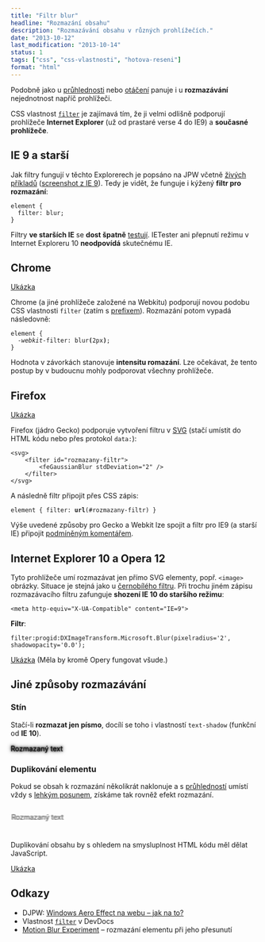 ```yaml
---
title: "Filtr blur"
headline: "Rozmazání obsahu"
description: "Rozmazávání obsahu v různých prohlížečích."
date: "2013-10-12"
last_modification: "2013-10-14"
status: 1
tags: ["css", "css-vlastnosti", "hotova-reseni"]
format: "html"
---
```


<p>Podobně jako u <a href="/opacity">průhlednosti</a> nebo <a href="/rotace">otáčení</a> panuje i u <b>rozmazávání</b> nejednotnost napříč prohlížeči.</p>

<p>CSS vlastnost <a href="/filter"><code>filter</code></a> je zajímavá tím, že ji velmi odlišně podporují prohlížeče <b>Internet Explorer</b> (už od prastaré verse 4 do IE9) a <b>současné prohlížeče</b>.</p>




<h2 id="ie9">IE 9 a starší</h2>
<p>Jak filtry fungují v těchto Explorerech je popsáno na JPW včetně <a href="http://www.jakpsatweb.cz/css/css-filtry-priklady.html">živých příkladů</a> (<a href="/files/blur/ie9.png">screenshot z IE 9</a>). Tedy je vidět, že funguje i kýžený <b>filtr pro rozmazání</b>:</p>
<pre><code>element {
  filter: blur;
}
</code></pre>

<p>Filtry <b>ve starších IE</b> se <b>dost špatně</b> <a href="/prohlizece">testují</a>. IETester ani přepnutí režimu v Internet Exploreru 10 <b>neodpovídá</b> skutečnému IE.</p>









<h2 id="chrome">Chrome</h2>
<p><a href="https://kod.djpw.cz/yoc" class="button">Ukázka</a></p>
<p>Chrome (a jiné prohlížeče založené na Webkitu) podporují novou podobu CSS vlastnosti <code>filter</code> (zatím s <a href="/css-prefixy">prefixem</a>). Rozmazání potom vypadá následovně:</p>
<pre><code>element {
  <i>-webkit-</i>filter: blur<b>(</b>2px<b>)</b>;
}</code></pre>
<p>Hodnota v závorkách stanovuje <b>intensitu romazání</b>. Lze očekávat, že tento postup by v budoucnu mohly podporovat všechny prohlížeče.</p>














<h2 id="firefox">Firefox</h2>

<p><a href="https://kod.djpw.cz/xoc" class="button">Ukázka</a></p>
<p>Firefox (jádro Gecko) podporuje vytvoření filtru v <a href="/svg">SVG</a> (stačí umístit do HTML kódu nebo přes protokol <code>data:</code>):
  <pre><code>&lt;svg>
    &lt;filter id="rozmazany-filtr">
        &lt;feGaussianBlur stdDeviation="2" />
    &lt;/filter>
&lt;/svg></code></pre>
<p>A následně filtr připojit přes CSS zápis:</p>
<pre><code>element { filter: <b>url</b>(#rozmazany-filtr) }</code></pre>

<p>Výše uvedené způsoby pro Gecko a Webkit lze spojit a filtr pro IE9 (a starší IE) připojit <a href="/podminene-komentare">podmíněným komentářem</a>. </p>

<h2 id="ie10">Internet Explorer 10 a Opera 12</h2>
<p>Tyto prohlížeče umí rozmazávat jen přímo SVG elementy, popř. <code>&lt;image&gt;</code> obrázky. Situace je stejná jako u <a href="/cernobily-obrazek#ie10">černobílého filtru</a>. Při trochu jiném zápisu rozmazávacího filtru zafunguje <b>shození IE 10 do staršího režimu</b>:</p>
<pre><code>&lt;meta http-equiv="X-UA-Compatible" content="IE=9"></code></pre>
<p><b>Filtr</b>:</p>
<pre><code>filter:progid:DXImageTransform.Microsoft.Blur(pixelradius='2', shadowopacity='0.0');</code></pre>
<p><a href="https://kod.djpw.cz/qqc-" class="button">Ukázka</a> (Měla by kromě Opery fungovat všude.)</p>
  
  
<h2 id="jine">Jiné způsoby rozmazávání</h2>  
<h3 id="text-shadow">Stín</h3>
<p>Stačí-li <b>rozmazat jen písmo</b>, docílí se toho i vlastností <code>text-shadow</code> (funkční od <b>IE 10</b>).</p>
<div class="live">
  <p style="text-shadow: 0px 0px 8px #000, 0px 0px 4px #000, 0px 0px 2px #000">Rozmazaný text</p>
</div>

<h3 id="duplikovani">Duplikování elementu</h3>
<p>Pokud se obsah k rozmazání několikrát naklonuje a s <a href="/opacity">průhledností</a> umístí vždy s <a href="/position#relative">lehkým posunem</a>, získáme tak rovněž efekt rozmazání.</p>
<div class="live">
  <style>
    .duplikovani {position: relative; height: 4em; width: 100%}
    .duplikovani p {position: absolute; top: 0; opacity: .25}
  </style>
  <div class="duplikovani">
  <p>Rozmazaný text</p>
  <p style="left: 1px">Rozmazaný text</p>
  <p style="left: 2px">Rozmazaný text</p>
  <p style="left: 3px">Rozmazaný text</p>
  </div>
</div>
  
<p>Duplikování obsahu by s ohledem na smysluplnost HTML kódu měl dělat JavaScript.</p>  
<p><a href="https://kod.djpw.cz/epc" class="button">Ukázka</a></p>

<h2 id="odkazy">Odkazy</h2>
<ul>
  <li>DJPW: <a href="http://djpw.cz/152121">Windows Aero Effect na webu – jak na to?</a></li>
  <li>Vlastnost <a href="http://devdocs.io/css/filter"><code>filter</code></a> v DevDocs</li>
  
  <li><a href="http://codepen.io/lbebber/pen/zxpMZw/">Motion Blur Experiment</a> – rozmazání elementu při jeho přesunutí</li>
</ul>